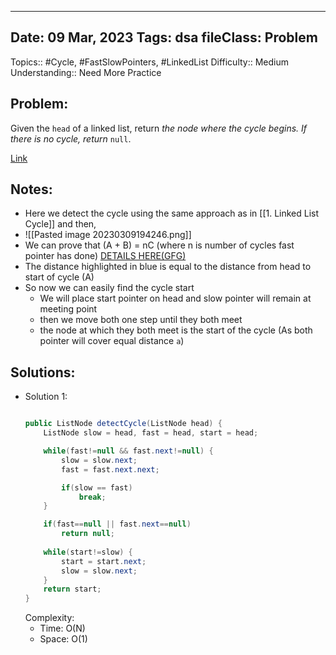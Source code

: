 
---
Date: 09 Mar, 2023
Tags: dsa
fileClass: Problem
---
Topics:: #Cycle, #FastSlowPointers, #LinkedList
Difficulty::  Medium
Understanding:: Need More Practice
## Problem: 
 Given the `head` of a linked list, return _the node where the cycle begins. If there is no cycle, return_ `null`.

[Link]( https://leetcode.com/problems/linked-list-cycle-ii/)

## Notes: 
- Here we detect the cycle using the same approach as in [[1. Linked List Cycle]] and then,
- ![[Pasted image 20230309194246.png]]
- We can prove that (A + B) = nC (where n is number of cycles fast pointer has done) [DETAILS HERE(GFG)](https://www.geeksforgeeks.org/floyds-cycle-finding-algorithm/)
- The distance highlighted in blue is equal to the distance from head to start of cycle (A)
- So now we can easily find the cycle start
	- We will place start pointer on head and slow pointer will remain at meeting point
	- then we move both one step until they both meet
	- the node at which they both meet is the start of the cycle (As both pointer will cover equal distance `a`)
## Solutions: 

- Solution 1: 
	```java
	
    public ListNode detectCycle(ListNode head) {
        ListNode slow = head, fast = head, start = head;

        while(fast!=null && fast.next!=null) {
            slow = slow.next;
            fast = fast.next.next;

            if(slow == fast)
                break;
        }

        if(fast==null || fast.next==null)
            return null;
        
        while(start!=slow) {
            start = start.next;
            slow = slow.next;
        }
        return start;
    }
	
	```
	Complexity: 
	- Time: O(N)
	- Space: O(1)

